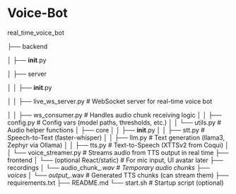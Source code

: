 # Voice-Bot

real_time_voice_bot

├── backend

│   ├── __init__.py

│   ├── server

│   │   ├── __init__.py

│   │   ├── live_ws_server.py      # WebSocket server for real-time voice bot

│   │   ├── ws_consumer.py         # Handles audio chunk receiving logic
│   │   ├── config.py              # Config vars (model paths, thresholds, etc.)
│   │   └── utils.py               # Audio helper functions
│   ├── core
│   │   ├── __init__.py
│   │   ├── stt.py                 # Speech-to-Text (faster-whisper)
│   │   ├── llm.py                 # Text generation (llama3, Zephyr via Ollama)
│   │   ├── tts.py                 # Text-to-Speech (XTTSv2 from Coqui)
│   │   └── voice_streamer.py      # Streams audio from TTS output in real time
├── frontend
│   └── (optional React/static)    # For mic input, UI avatar later
├── recordings
│   └── audio_chunk_*.wav          # Temporary audio chunks
├── voices
│   └── output_*.wav               # Generated TTS chunks (can stream them)
├── requirements.txt
├── README.md
└── start.sh                       # Startup script (optional)
